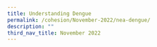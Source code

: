 ```yaml
---
title: Understanding Dengue
permalink: /cohesion/November-2022/nea-dengue/
description: ""
third_nav_title: November 2022
---
```

